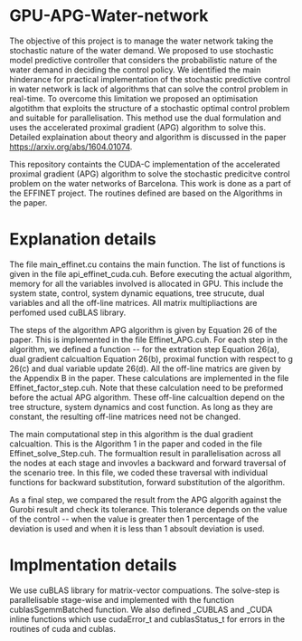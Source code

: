# GPU-APG-Water-network 
The objective of this project is to manage the water network taking the 
stochastic nature of the water demand. We proposed to use stochastic model 
predictive controller that considers the probabilistic nature of the 
water demand in deciding the control policy. We identified the main hinderance 
for practical implementation of the stochastic predictive control in water 
network is lack of algorithms that can solve the control problem in real-time. 
To overcome this limitation we proposed an optimisation algotithm that exploits
the structure of a stochastic optimal control problem and suitable for parallelisation. 
This method use the dual formulation and uses the accelerated proximal gradient 
(APG) algorithm to solve this. Detailed explaination about theory and 
algorithm is discussed in the paper https://arxiv.org/abs/1604.01074.


This repository containts the CUDA-C implementation of the accelerated proximal
gradient (APG) algorithm to solve the stochastic predicitve control problem on
the water networks of Barcelona. This work is done as a part of the EFFINET project. 
The routines defined are based on the Algorithms in the paper.

# Explanation details 
The file main_effinet.cu contains the main function. The list of 
functions is given in the file api_effinet_cuda.cuh. Before executing the 
actual algorithm, memory for all the variables involved is allocated 
in GPU. This include the system state, control, system dynamic equations,
tree strucute, dual variables and all the off-line matrices. All matrix
multipliactions are perfomed used cuBLAS library. 

The steps of the algorithm APG algorithm is given by Equation 26 of the
paper. This is implemented in the file Effinet_APG.cuh. For each step in 
the algorithm, we defined a function -- for the extration step Equation 26(a), 
dual gradient calcualtion Equation 26(b), proximal function with respect to g 
26(c) and dual variable update 26(d). All the off-line matrics are given by the 
Appendix B in the paper. These calculations are implemented in the file 
Effinet_factor_step.cuh. Note that these calculation need to be preformed before
the actual APG algorithm. These off-line calcualtion depend on the tree structure, 
system dynamics and cost function. As long as they are constant, the resulting 
off-line matrices need not be changed. 


The main computational step in this algorithm is the dual gradient calcualtion. 
This is the Algorithm 1 in the paper and coded in the file Effinet_solve_Step.cuh.
The formualtion result in parallelisation across all the nodes at each stage and 
invovles a backward and forward traversal of the scenario tree. In this file, we 
coded these traversal with individual functions for backward substitution, 
forward substitution of the algorithm. 


As a final step, we compared the result from the APG algorith against the Gurobi 
result and check its tolerance. This tolerance depends on the value of the control -- 
when the value is greater then 1 percentage of the deviation is used and when it is 
less than 1 absoult deviation is used.

# Implmentation details 
We use cuBLAS library for matrix-vector compuations. The solve-step is parallelisable 
stage-wise and implemented with the function cublasSgemmBatched function. We also defined 
_CUBLAS and _CUDA inline functions which use cudaError_t and cublasStatus_t for errors in
the routines of cuda and cublas.

 


